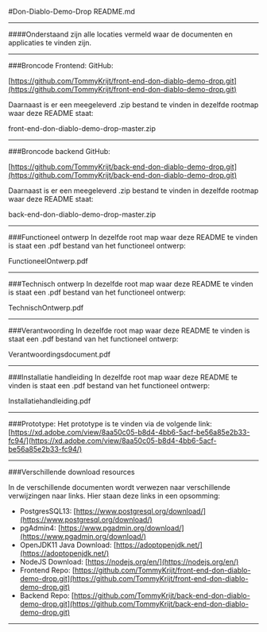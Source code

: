 #Don-Diablo-Demo-Drop README.md

---
####Onderstaand zijn alle locaties vermeld waar de documenten en applicaties te vinden zijn.

---

###Broncode Frontend:
GitHub:

[https://github.com/TommyKrijt/front-end-don-diablo-demo-drop.git](https://github.com/TommyKrijt/front-end-don-diablo-demo-drop.git)

Daarnaast is er een meegeleverd .zip bestand te vinden in dezelfde rootmap waar deze README staat:

front-end-don-diablo-demo-drop-master.zip

---

###Broncode backend
GitHub:

[https://github.com/TommyKrijt/back-end-don-diablo-demo-drop.git](https://github.com/TommyKrijt/back-end-don-diablo-demo-drop.git)

Daarnaast is er een meegeleverd .zip bestand te vinden in dezelfde rootmap waar deze README staat:

back-end-don-diablo-demo-drop-master.zip

---
###Functioneel ontwerp
In dezelfde root map waar deze README te vinden is staat een .pdf bestand van het functioneel ontwerp:

FunctioneelOntwerp.pdf

---

###Technisch ontwerp
In dezelfde root map waar deze README te vinden is staat een .pdf bestand van het functioneel ontwerp:

TechnischOntwerp.pdf

---
###Verantwoording
In dezelfde root map waar deze README te vinden is staat een .pdf bestand van het functioneel ontwerp:

Verantwoordingsdocument.pdf


---
###Installatie handleiding
In dezelfde root map waar deze README te vinden is staat een .pdf bestand van het functioneel ontwerp:

Installatiehandleiding.pdf

---
###Prototype:
Het prototype is te vinden via de volgende link:
[https://xd.adobe.com/view/8aa50c05-b8d4-4bb6-5acf-be56a85e2b33-fc94/](https://xd.adobe.com/view/8aa50c05-b8d4-4bb6-5acf-be56a85e2b33-fc94/)

---
###Verschillende download resources 

In de verschillende documenten wordt verwezen naar verschillende verwijzingen naar links. Hier staan deze links in een opsomming:

* PostgresSQL13: [https://www.postgresql.org/download/](https://www.postgresql.org/download/)
* pgAdmin4: [https://www.pgadmin.org/download/](https://www.pgadmin.org/download/)
* OpenJDK11 Java Download: [https://adoptopenjdk.net/](https://adoptopenjdk.net/)
* NodeJS Download: [https://nodejs.org/en/](https://nodejs.org/en/)
* Frontend Repo: [https://github.com/TommyKrijt/front-end-don-diablo-demo-drop.git](https://github.com/TommyKrijt/front-end-don-diablo-demo-drop.git)
* Backend Repo: [https://github.com/TommyKrijt/back-end-don-diablo-demo-drop.git](https://github.com/TommyKrijt/back-end-don-diablo-demo-drop.git)




---